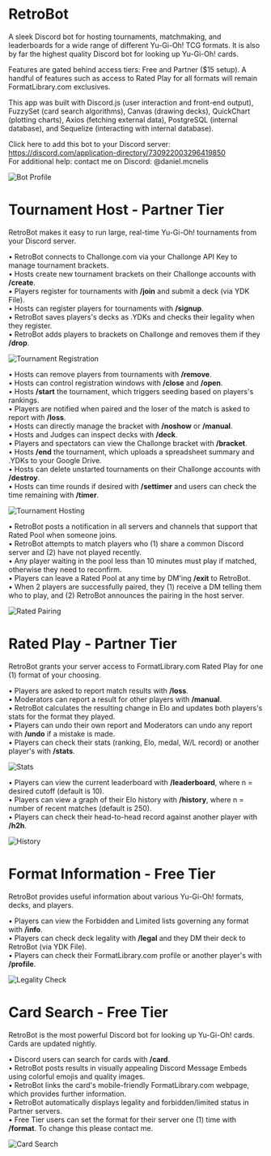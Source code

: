 # RetroBot

A sleek Discord bot for hosting tournaments, matchmaking, and leaderboards for a wide range of different Yu-Gi-Oh! TCG formats. It is also by far the highest quality Discord bot for looking up Yu-Gi-Oh! cards.

Features are gated behind access tiers: Free and Partner ($15 setup). A handful of features such as access to Rated Play for all formats will remain FormatLibrary.com exclusives.

This app was built with Discord.js (user interaction and front-end output), FuzzySet (card search algorithms), Canvas (drawing decks), QuickChart (plotting charts), Axios (fetching external data), PostgreSQL (internal database), and Sequelize (interacting with internal database).

Click here to add this bot to your Discord server: https://discord.com/application-directory/730922003296419850<br/>
For additional help: contact me on Discord: @daniel.mcnelis

![Bot Profile](/public/Bot-Profile.png)

# Tournament Host - Partner Tier

RetroBot makes it easy to run large, real-time Yu-Gi-Oh! tournaments from your Discord server.

• RetroBot connects to Challonge.com via your Challonge API Key to manage tournament brackets.<br/>
• Hosts create new tournament brackets on their Challonge accounts with **/create**.<br/>
• Players register for tournaments with **/join** and submit a deck (via YDK File).<br/>
• Hosts can register players for tournaments with **/signup**.<br/>
• RetroBot saves players's decks as .YDKs and checks their legality when they register.<br/>
• RetroBot adds players to brackets on Challonge and removes them if they **/drop**.<br/>

![Tournament Registration](/public/Tournament-Registration.png)

• Hosts can remove players from tournaments with **/remove**.<br/>
• Hosts can control registration windows with **/close** and **/open**.<br/>
• Hosts **/start** the tournament, which triggers seeding based on players's rankings.<br/>
• Players are notified when paired and the loser of the match is asked to report with **/loss**.<br/>
• Hosts can directly manage the bracket with **/noshow** or **/manual**.<br/>
• Hosts and Judges can inspect decks with **/deck**.<br/>
• Players and spectators can view the Challonge bracket with **/bracket**.<br/>
• Hosts **/end** the tournament, which uploads a spreadsheet summary and .YDKs to your Google Drive.<br/>
• Hosts can delete unstarted tournaments on their Challonge accounts with **/destroy**.<br/>
• Hosts can time rounds if desired with **/settimer** and users can check the time remaining with **/timer**.<br/>

![Tournament Hosting](/public/Tournament-Hosting.png)

• RetroBot posts a notification in all servers and channels that support that Rated Pool when someone joins.<br/>
• RetroBot attempts to match players who (1) share a common Discord server and (2) have not played recently.<br/>
• Any player waiting in the pool less than 10 minutes must play if matched, otherwise they need to reconfirm.<br/>
• Players can leave a Rated Pool at any time by DM'ing **/exit** to RetroBot.<br/>
• When 2 players are successfully paired, they (1) receive a DM telling them who to play, and (2) RetroBot announces the pairing in the host server.<br/>

![Rated Pairing](/public/Rated-Pairing.png)

# Rated Play - Partner Tier

RetroBot grants your server access to FormatLibrary.com Rated Play for one (1) format of your choosing.

• Players are asked to report match results with **/loss**.<br/>
• Moderators can report a result for other players with **/manual**.<br/>
• RetroBot calculates the resulting change in Elo and updates both players's stats for the format they played.<br/>
• Players can undo their own report and Moderators can undo any report with **/undo** if a mistake is made.<br/>
• Players can check their stats (ranking, Elo, medal, W/L record) or another player's with **/stats**.<br/>

![Stats](/public/Stats.png)

• Players can view the current leaderboard with **/leaderboard**, where n = desired cutoff (default is 10).<br/>
• Players can view a graph of their Elo history with **/history**, where n = number of recent matches (default is 250).<br/>
• Players can check their head-to-head record against another player with **/h2h**.<br/>

![History](/public/History.png)

# Format Information - Free Tier

RetroBot provides useful information about various Yu-Gi-Oh! formats, decks, and players.

• Players can view the Forbidden and Limited lists governing any format with **/info**.<br/>
• Players can check deck legality with **/legal** and they DM their deck to RetroBot (via YDK File).<br/>
• Players can check their FormatLibrary.com profile or another player's with **/profile**.<br/>

![Legality Check](/public/Legality-Check.png)

# Card Search - Free Tier

RetroBot is the most powerful Discord bot for looking up Yu-Gi-Oh! cards. Cards are updated nightly.

• Discord users can search for cards with **/card**.<br/>
• RetroBot posts results in visually appealing Discord Message Embeds using colorful emojis and quality images.<br/>
• RetroBot links the card's mobile-friendly FormatLibrary.com webpage, which provides further information.<br/>
• RetroBot automatically displays legality and forbidden/limited status in Partner servers.<br/>
• Free Tier users can set the format for their server one (1) time with **/format**. To change this please contact me.<br/>

![Card Search](/public/Card-Search.png)
